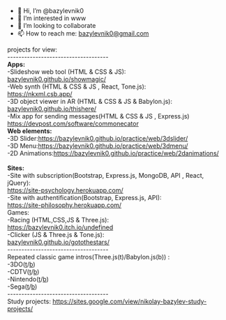 - 👋 Hi, I’m @bazylevnik0
- 👀 I’m interested in www
- 💞️ I’m looking to collaborate
- 📫 How to reach me: bazylevnik0@gmail.com <br>

projects for view:<br>
------------------------------------<br>
<b>Apps:</b><br>
-Slideshow web tool (HTML & CSS & JS):<br>
<a href="https://bazylevnik0.github.io/showmagic/">bazylevnik0.github.io/showmagic/</a><br>
-Web synth (HTML & CSS & JS , React, Tone.js):<br>
<a href="https://nkxml.csb.app/">https://nkxml.csb.app/</a><br>
-3D object viewer in AR (HTML & CSS & JS & Babylon.js):<br>
<a href="https://bazylevnik0.github.io/thishere/">bazylevnik0.github.io/thishere/</a><br>
-Mix app for sending messages(HTML & CSS & JS , Express.js)<br>
<a href="https://devpost.com/software/commonecator">https://devpost.com/software/commonecator</a><br>
<b>Web elements:</b><br>
-3D Slider:<a href="https://bazylevnik0.github.io/practice/web/3dslider/">https://bazylevnik0.github.io/practice/web/3dslider/</a><br>
-3D Menu:<a href="https://bazylevnik0.github.io/practice/web/3dmenu/">https://bazylevnik0.github.io/practice/web/3dmenu/</a><br>
-2D Animations:<a href="https://bazylevnik0.github.io/practice/web/2danimations/">https://bazylevnik0.github.io/practice/web/2danimations/</a><br><br>
<b>Sites:</b><br>
-Site with subscription(Bootstrap, Express.js, MongoDB,  API , React, jQuery):<br>
<a href="https://site-psychology.herokuapp.com/">https://site-psychology.herokuapp.com/</a><br>
-Site with authentification(Bootstrap, Express.js, API):<br>
<a href="https://site-philosophy.herokuapp.com/">https://site-philosophy.herokuapp.com/</a><br>
Games:<br>
-Racing (HTML,CSS,JS & Three.js):<br>
<a href="https://bazylevnik0.itch.io/undefined">https://bazylevnik0.itch.io/undefined</a><br>
-Clicker (JS & Three.js & Tone.js):<br>
<a href="https://bazylevnik0.github.io/gotothestars/">bazylevnik0.github.io/gotothestars/</a><br>
------------------------------------<br>
Repeated classic game intros(Three.js(t)/Babylon.js(b)) :<br>
-3DO(<a href="https://bazylevnik0.github.io/practice/game/intros/3do/three/">t</a>/<a href="https://bazylevnik0.github.io/practice/game/intros/3do/babylon/">b</a>)<br>
-CDTV(<a href="https://bazylevnik0.github.io/practice/game/intros/cdtv/three/">t</a>/<a href="https://bazylevnik0.github.io/practice/game/intros/cdtv/babylon/">b</a>)<br>
-Nintendo(<a href="https://bazylevnik0.github.io/practice/game/intros/nintendo/three/">t</a>/<a href="https://bazylevnik0.github.io/practice/game/intros/nintendo/babylon/">b</a>)<br>
-Sega(<a href="https://bazylevnik0.github.io/practice/game/intros/sega/three/">t</a>/<a href="https://bazylevnik0.github.io/practice/game/intros/sega/babylon/">b</a>)<br>
------------------------------------<br>
Study projects: https://sites.google.com/view/nikolay-bazylev-study-projects/<br>

